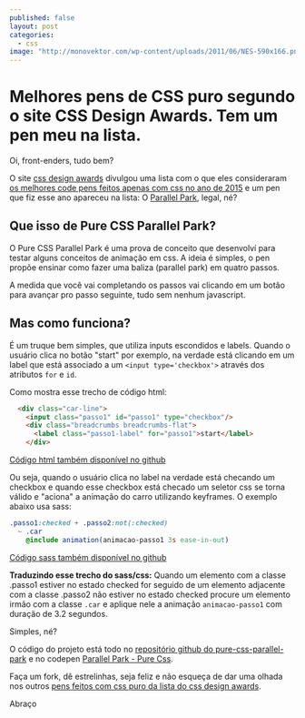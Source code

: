 ```yaml
---
published: false
layout: post
categories: 
  - css
image: "http://monovektor.com/wp-content/uploads/2011/06/NES-590x166.png"
---
```



# Melhores pens de CSS puro segundo o site CSS Design Awards. Tem um pen meu na lista.

Oi, front-enders, tudo bem?

O site [css design awards](http://www.cssdesignawards.com/) divulgou uma lista com o que eles consideraram [os melhores code pens feitos apenas com css no ano de 2015](http://www.cssdesignawards.com/articles/best-pure-css-pens-of-2015/268/) e um pen que fiz esse ano apareceu na lista: O [Parallel Park](http://codepen.io/teles/pen/gbKeLR), legal, né? 

## Que isso de Pure CSS Parallel Park?

O Pure CSS Parallel Park é uma prova de conceito que desenvolví para testar alguns conceitos de animação em css. A ideia é simples, o pen propõe ensinar como fazer uma baliza (parallel park) em quatro passos.

A medida que você vai completando os passos vai clicando em um botão para avançar pro passo seguinte, tudo sem nenhum javascript.

## Mas como funciona?

É um truque bem simples, que utiliza inputs escondidos e labels.
Quando o usuário clica no botão "start" por exemplo, na verdade está clicando em um label que está associado a um ````<input type='checkbox'>```` através dos atributos ````for```` e ````id````. 

Como mostra esse trecho de código html:

````html
  <div class="car-line">
    <input class="passo1" id="passo1" type="checkbox"/>
    <div class="breadcrumbs breadcrumbs-flat">
      <label class="passo1-label" for="passo1">start</label>
    </div>
````
[Código html também disponível no github](https://github.com/teles/pure-css-parallel-park/blob/master/index.html#L30-L40)


Ou seja, quando o usuário clica no label na verdade está checando um checkbox e quando esse checkbox está checado um seletor css se torna válido e "aciona" a animação do carro utilizando keyframes. O exemplo abaixo usa sass:

````sass
.passo1:checked + .passo2:not(:checked)
  ~ .car
    @include animation(animacao-passo1 3s ease-in-out)
```` 
[Código sass também disponível no github](https://github.com/teles/pure-css-parallel-park/blob/master/sass/components/_animations-steps.sass)

**Traduzindo esse trecho do sass/css:** Quando um elemento com a classe .passo1 estiver no estado checked for seguido de um elemento adjacente com a classe .passo2 não estiver no estado checked procure um elemento irmão com a classe ````.car```` e aplique nele a animação ````animacao-passo1```` com duração de 3.2 segundos.

Simples, né? 

O código do projeto está todo no [repositório github do pure-css-parallel-park](https://github.com/teles/pure-css-parallel-park) e no codepen [Parallel Park - Pure Css](http://codepen.io/teles/pen/gbKeLR).

Faça um fork, dê estrelinhas, seja feliz e não esqueça de dar uma olhada nos outros [pens feitos com css puro da lista do css design awards](http://www.cssdesignawards.com/articles/best-pure-css-pens-of-2015/268/).

Abraço
